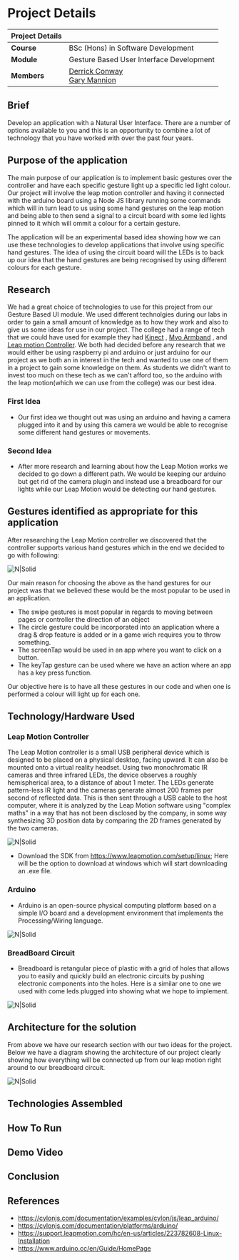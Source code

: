 # Project Details<a name = "details"></a>

| Project Details   |     |
| --- | --- |
| **Course** | BSc (Hons) in Software Development  |
| **Module** |  Gesture Based User Interface Development |
| **Members** | [Derrick Conway](https://github.com/DerrickConway)<br/> [Gary Mannion](https://github.com/Gazza1996)|

## Brief
Develop an application with a Natural User Interface. There are a number of options available to
you and this is an opportunity to combine a lot of technology that you have worked with over the
past four years.

## Purpose of the application
The main purpose of our application is to implement basic gestures over the controller and have each specific gesture light up a specific led light colour.  Our project will involve the leap motion controller and having it connected with the arduino board using a Node JS library running some commands which will in turn lead to us using some hand gestures on the leap motion and being able to then send a signal to a circuit board with some led lights pinned to it which will ommit a colour for a certain gesture.

The application will be an experimental based idea showing how we can use these technologies to develop applications that involve using specific hand gestures. The idea of using the circuit board will the LEDs is to back up our idea that the hand gestures are being recognised by using different colours for each gesture.

## Research
We had a great choice of technologies to use for this project from our Gesture Based UI module. We used different technolgies during our labs in order to gain a small amount of knowledge as to how they work and also to give us some ideas for use in our project. The college had a range of tech that we could have used for example they had [Kinect](https://en.wikipedia.org/wiki/Kinect) , [Myo Armband](https://www.myo.com/) , and [Leap motion Controller](https://www.leapmotion.com/). We both had decided before any research that we would either be using raspberry pi and arduino or just arduino for our project as we both an in interest in the tech and wanted to use one of them in a project to gain some knowledge on them. As students we didn't want to invest too much on these tech as we can't afford too, so the arduino with the leap motion(which we can use from the college) was our best idea.

### First Idea
- Our first idea we thought out was using an arduino and having a camera plugged into it and by using this camera we would be able to recognise some different hand gestures or movements.

### Second Idea
- After more research and learning about how the Leap Motion works we decided to go down a different path. We would be keeping our arduino but get rid of the camera plugin and instead use a breadboard for our lights while our Leap Motion would be detecting our hand gestures.

## Gestures identified as appropriate for this application
After researching the Leap Motion controller we discovered that the controller supports various hand gestures which in the end we decided to go with following:

![N|Solid](Images/hand-gestures.jpg)

Our main reason for choosing the above as the hand gestures for our project was that we believed these would be the most popular to be used in an application. 

- The swipe gestures is most popular in regards to moving between pages or controller the direction of an object
- The circle gesture could be incorporated into an application where a drag & drop feature is added or in a game wich requires you to throw something.
- The screenTap would be used in an app where you want to click on a button.
- The keyTap gesture can be used where we have an action where an app has a key press function.

Our objective here is to have all these gestures in our code and when one is performed a colour will light up for each one.

## Technology/Hardware Used

### Leap Motion Controller
The Leap Motion controller is a small USB peripheral device which is designed to be placed on a physical desktop, facing upward. It can also be mounted onto a virtual reality headset. Using two monochromatic IR cameras and three infrared LEDs, the device observes a roughly hemispherical area, to a distance of about 1 meter. The LEDs generate pattern-less IR light and the cameras generate almost 200 frames per second of reflected data. This is then sent through a USB cable to the host computer, where it is analyzed by the Leap Motion software using "complex maths" in a way that has not been disclosed by the company, in some way synthesizing 3D position data by comparing the 2D frames generated by the two cameras.

![N|Solid](Images/leap_motion.jpg)

- Download the SDK from https://www.leapmotion.com/setup/linux; Here will be the option to download at windows which will start downloading an .exe file.

### Arduino
- Arduino is an open-source physical computing platform based on a simple I/O board and a development environment that implements the Processing/Wiring language. 

![N|Solid](Images/arduino.jpg)

### BreadBoard Circuit
- Breadboard is retangular piece of plastic with a grid of holes that allows you to easily and quickly build an electronic circuits by pushing electronic components into the holes. Here is a similar one to one we used with come leds plugged into showing what we hope to implement.

![N|Solid](Images/breadboard.jpg)

## Architecture for the solution
From above we have our research section with our two ideas for the project. Below we have a diagram showing the architecture of our project clearly showing how everything will be connected up from our leap motion right around to our breadboard circuit.

![N|Solid](Images/architecture.png)

## Technologies Assembled

## How To Run

## Demo Video

## Conclusion

## References
- https://cylonjs.com/documentation/examples/cylon/js/leap_arduino/
- https://cylonjs.com/documentation/platforms/arduino/
- https://support.leapmotion.com/hc/en-us/articles/223782608-Linux-Installation
- https://www.arduino.cc/en/Guide/HomePage
